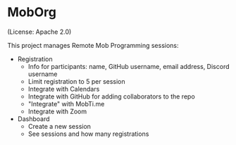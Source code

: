 # MobOrg

(License: Apache 2.0)

This project manages Remote Mob Programming sessions:

* Registration
    + Info for participants: name, GitHub username, email address, Discord username
    + Limit registration to 5 per session
    - Integrate with Calendars
    - Integrate with GitHub for adding collaborators to the repo
    - "Integrate" with MobTi.me
    - Integrate with Zoom
* Dashboard
    + Create a new session
    + See sessions and how many registrations

